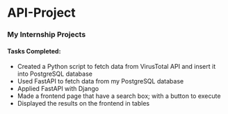 # API-Project

### My Internship Projects

#### Tasks Completed:
- Created a Python script to fetch data from VirusTotal API and insert it into PostgreSQL database
- Used FastAPI to fetch data from my PostgreSQL database
- Applied FastAPI with Django
- Made a frontend page that have a search box; with a button to execute
- Displayed the results on the frontend in tables
